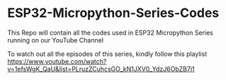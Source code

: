 # ESP32-Micropython-Series-Codes
This Repo will contain all the codes used in ESP32 Micropython Series running on our YouTube Channel

To watch out all the episodes of this series, kindly follow this playlist 
https://www.youtube.com/watch?v=1efsWgK_QaU&list=PLruzZCuhcsGO_kN1JXV0_YdzJ6ObZB7i1

